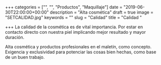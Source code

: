 +++
categories = ["", "", "Productos", "Maquillaje"]
date = "2019-06-30T22:00:00+00:00"
description = "Alta cosmética"
draft = true
image = "SETCALIDAD.jpg"
keywords = ""
slug = "Calidad"
title = "Calidad "

+++
La calidad de la cosmética es de vital importancia. Por estar en contacto directo con nuestra piel implicando mejor resultado y mayor duración.  

Alta cosmética y productos profesionales en el maletín, como concepto. Exigencia y exclusividad para potenciar las cosas bien hechas, como base de un buen trabajo.